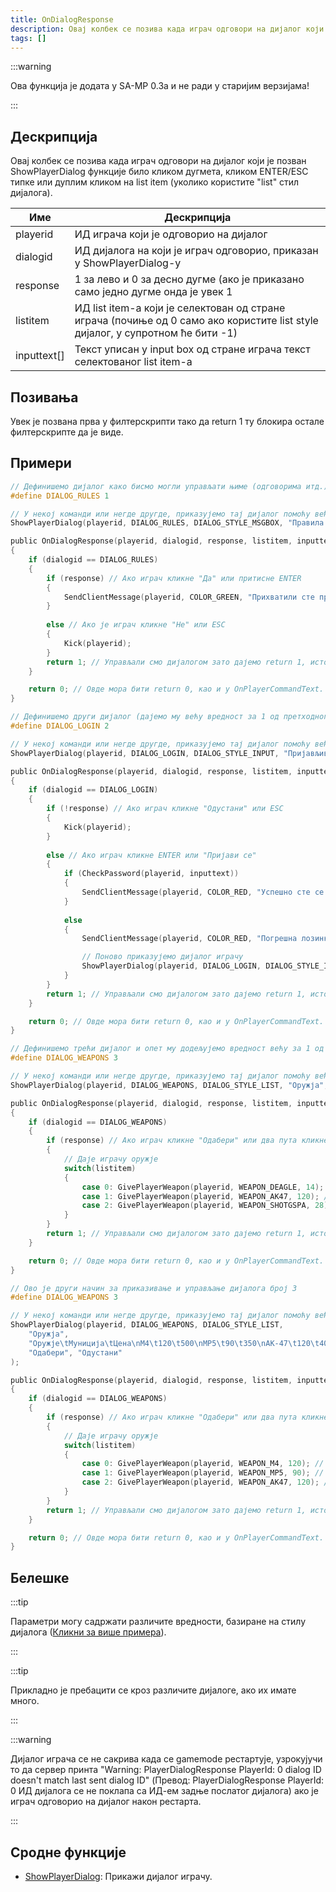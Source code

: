 ```yaml
---
title: OnDialogResponse
description: Овај колбек се позива када играч одговори на дијалог који је позван ShowPlayerDialog функције било кликом дугмета, кликом ENTER/ESC типке или дуплим кликом на list item (уколико користите "list" стил дијалога).
tags: []
---
```


:::warning

Ова функција је додата у SA-MP 0.3a и не ради у старијим верзијама!

:::

## Дескрипција

Овај колбек се позива када играч одговори на дијалог који је позван ShowPlayerDialog функције било кликом дугмета, кликом ENTER/ESC типке или дуплим кликом на list item (уколико користите "list" стил дијалога).

| Име         | Дескрипција                                                                                                                            |
| ----------- | -------------------------------------------------------------------------------------------------------------------------------------- |
| playerid    | ИД играча који је одговорио на дијалог                                                                                                 |
| dialogid    | ИД дијалога на који је играч одговорио, приказан у ShowPlayerDialog-у                                                                  |
| response    | 1 за лево и 0 за десно дугме (ако је приказано само једно дугме онда је увек 1                                                         |
| listitem    | ИД list item-a који је селектован од стране играча (почиње од 0 само ако користите list style дијалог, у супротном ће бити -1)         |
| inputtext[] | Текст уписан у input box од стране играча текст селектованог list item-a                                                               |

## Позивања

Увек је позвана прва у филтерскрипти тако да return 1 ту блокира остале филтерскрипте да је виде.

## Примери

```c
// Дефинишемо дијалог како бисмо могли управљати њиме (одговорима итд.)
#define DIALOG_RULES 1

// У некој команди или негде другде, приказујемо тај дијалог помоћу већ споменуте функције ShowPlayerDialog
ShowPlayerDialog(playerid, DIALOG_RULES, DIALOG_STYLE_MSGBOX, "Правила сервера", "- Без читовања\n- Без спам-a\n- Поштујте админе\n\nДа ли прихватате правила?", "Да", "Не");

public OnDialogResponse(playerid, dialogid, response, listitem, inputtext[])
{
    if (dialogid == DIALOG_RULES)
    {
        if (response) // Ако играч кликне "Да" или притисне ENTER
        {
            SendClientMessage(playerid, COLOR_GREEN, "Прихватили сте правила сервера.");
        }
        
        else // Ако је играч кликне "Не" или ESC
        {
            Kick(playerid);
        }
        return 1; // Управљали смо дијалогом зато дајемо return 1, исто као и у OnPlayerCommandText.
    }

    return 0; // Овде мора бити return 0, као и у OnPlayerCommandText.
}

// Дефинишемо други дијалог (дајемо му већу вредност за 1 од претходног)
#define DIALOG_LOGIN 2

// У некој команди или негде другде, приказујемо тај дијалог помоћу већ споменуте функције ShowPlayerDialog
ShowPlayerDialog(playerid, DIALOG_LOGIN, DIALOG_STYLE_INPUT, "Пријављивање", "Молимо Вас унесите вашу тачну лозинку: ", "Пријави се", "Одустани");

public OnDialogResponse(playerid, dialogid, response, listitem, inputtext[])
{
    if (dialogid == DIALOG_LOGIN)
    {
        if (!response) // Ако играч кликне "Одустани" или ESC
        {
            Kick(playerid);
        }
        
        else // Ако играч кликне ENTER или "Пријави се"
        {
            if (CheckPassword(playerid, inputtext))
            {
                SendClientMessage(playerid, COLOR_RED, "Успешно сте се пријавили.");
            }
            
            else
            {
                SendClientMessage(playerid, COLOR_RED, "Погрешна лозинка.");

                // Поново приказујемо дијалог играчу
                ShowPlayerDialog(playerid, DIALOG_LOGIN, DIALOG_STYLE_INPUT, "Пријављивање", "Молимо Вас унесите вашу тачну лозинку: ", "Пријави се", "Одустани");
            }
        }
        return 1; // Управљали смо дијалогом зато дајемо return 1, исто као и у OnPlayerCommandText.
    }

    return 0; // Овде мора бити return 0, као и у OnPlayerCommandText.
}

// Дефинишемо трећи дијалог и опет му додељујемо вредност већу за 1 од претходног дијалога.
#define DIALOG_WEAPONS 3

// У некој команди или негде другде, приказујемо тај дијалог помоћу већ споменуте функције ShowPlayerDialog
ShowPlayerDialog(playerid, DIALOG_WEAPONS, DIALOG_STYLE_LIST, "Оружја", "Desert Eagle\nAK-47\nCombat Shotgun", "Одабери", "Одустани");

public OnDialogResponse(playerid, dialogid, response, listitem, inputtext[])
{
    if (dialogid == DIALOG_WEAPONS)
    {
        if (response) // Ако играч кликне "Одабери" или два пута кликне на list item
        {
            // Даје играчу оружје
            switch(listitem)
            {
                case 0: GivePlayerWeapon(playerid, WEAPON_DEAGLE, 14); // desert eagle
                case 1: GivePlayerWeapon(playerid, WEAPON_AK47, 120); // ak-47
                case 2: GivePlayerWeapon(playerid, WEAPON_SHOTGSPA, 28); // combat shotgun
            }
        }
        return 1; // Управљали смо дијалогом зато дајемо return 1, исто као и у OnPlayerCommandText.
    }

    return 0; // Овде мора бити return 0, као и у OnPlayerCommandText.
}

// Ово је други начин за приказивање и управљање дијалога број 3
#define DIALOG_WEAPONS 3

// У некој команди или негде другде, приказујемо тај дијалог помоћу већ споменуте функције ShowPlayerDialog
ShowPlayerDialog(playerid, DIALOG_WEAPONS, DIALOG_STYLE_LIST, 
    "Оружја",
    "Оружје\tМуниција\tЦена\nM4\t120\t500\nMP5\t90\t350\nAK-47\t120\t400",
    "Одабери", "Одустани"
);

public OnDialogResponse(playerid, dialogid, response, listitem, inputtext[])
{
    if (dialogid == DIALOG_WEAPONS)
    {
        if (response) // Ако играч кликне "Одабери" или два пута кликне на оружје
        {
            // Даје играчу оружје
            switch(listitem)
            {
                case 0: GivePlayerWeapon(playerid, WEAPON_M4, 120); // M4
                case 1: GivePlayerWeapon(playerid, WEAPON_MP5, 90); // МP5
                case 2: GivePlayerWeapon(playerid, WEAPON_AK47, 120); // AK-47
            }
        }
        return 1; // Управљали смо дијалогом зато дајемо return 1, исто као и у OnPlayerCommandText.
    }

    return 0; // Овде мора бити return 0, као и у OnPlayerCommandText.
}
```

## Белешке

:::tip

Параметри могу садржати различите вредности, базиране на стилу дијалога ([Кликни за више примера](../resources/dialogstyles.md)).

:::

:::tip

Прикладно је пребацити се кроз различите дијалоге, ако их имате много.

:::

:::warning

Дијалог играча се не сакрива када се gamemode рестартује, узрокујучи то да сервер принта "Warning: PlayerDialogResponse PlayerId: 0 dialog ID doesn't match last sent dialog ID" (Превод: PlayerDialogResponse PlayerId: 0 ИД дијалога се не поклапа са ИД-ем задње послатог дијалога) ако је играч одговорио на дијалог након рестарта.

:::

## Сродне функције

- [ShowPlayerDialog](../functions/ShowPlayerDialog.md): Прикажи дијалог играчу.
